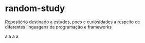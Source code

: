 # random-study
Repositório destinado a estudos, pocs e curiosidades a respeito de diferentes linguagens de programação e frameworks

a
a
a
a
